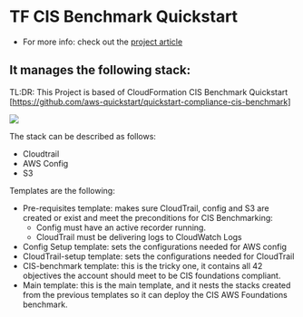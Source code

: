 # TF CIS Benchmark Quickstart

- For more info: check out the [project article](https://deliveroo.engineering/2020/01/02/CloudFormation-To-Terraform.html) 

## It manages the following stack:

TL:DR: This Project is based of CloudFormation CIS Benchmark Quickstart [https://github.com/aws-quickstart/quickstart-compliance-cis-benchmark]

![](https://camo.githubusercontent.com/f600ecf22ac9fbac422f02251f3910f9636e5376/68747470733a2f2f64302e6177737374617469632e636f6d2f706172746e65722d6e6574776f726b2f517569636b53746172742f646174617368656574732f717569636b73746172742d6172636869746563747572652d666f722d6369732d62656e63686d61726b2d6f6e2d6177732e706e67)

The stack can be described as follows:

- Cloudtrail
- AWS Config
- S3

Templates are the following:

- Pre-requisites template: makes sure CloudTrail, config and S3 are created or exist and meet the preconditions for CIS Benchmarking:
    -   Config must have an active recorder running.
    -   CloudTrail must be delivering logs to CloudWatch Logs
- Config Setup template: sets the configurations needed for AWS config
- CloudTrail-setup template: sets the configurations needed for CloudTrail
- CIS-benchmark template: this is the tricky one, it contains all 42 objectives the account should meet to be CIS foundations compliant.
- Main template: this is the main template, and it nests the stacks created from the previous templates so it can deploy the CIS AWS Foundations benchmark.
